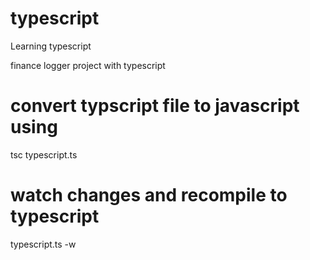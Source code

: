 # typescript

Learning typescript

finance logger project with typescript

# convert typscript file to javascript using

tsc typescript.ts

# watch changes and recompile to typescript

typescript.ts -w
